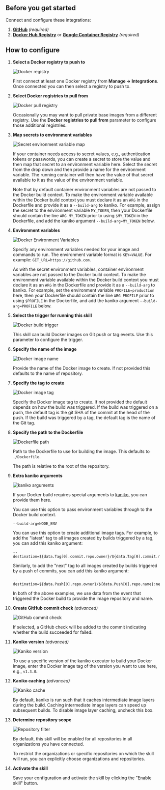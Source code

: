 ## Before you get started

Connect and configure these integrations:

1.  [**GitHub**](https://go.atomist.com/catalog/integration/github "GitHub Integration")
    _(required)_
1.  [**Docker Hub Registry**](https://go.atomist.com/catalog/integration/docker-hub "Docker Hub Registry")
    or
    [**Google Container Registry**](https://go.atomist.com/catalog/integration/google-container-registry "Google Container Registry (GCR)")
    _(required)_

## How to configure

1.  **Select a Docker registry to push to**

    ![Docker registry](docs/images/docker-push-registry.png)

    First connect at least one Docker registry from **Manage -> Integrations**.
    Once connected you can then select a registry to push to.

1.  **Select Docker registries to pull from**

    ![Docker pull registry](docs/images/docker-pull-registries.png)

    Occasionally you may want to pull private base images from a different
    registry. Use the **Docker registries to pull from** parameter to configure
    those additional registries.

1.  **Map secrets to environment variables**

    ![Secret environment variable map](docs/images/secret-map.png)

    If your container needs access to secret values, e.g., authentication tokens
    or passwords, you can create a secret to store the value and then map that
    secret to an environment variable here. Select the secret from the drop down
    and then provide a name for the environment variable. The running container
    will then have the value of that secret available to it as the value of the
    environment variable.

    Note that by default container environment variables are not passed to the
    Docker build context. To make the environment variable available within the
    Docker build context you must declare it as an `ARG` in the Dockerfile and
    provide it as a `--build-arg` to kaniko. For example, assign the secret to
    the environment variable `MY_TOKEN`, then your Dockerfile should contain the
    line `ARG MY_TOKEN` prior to using `$MY_TOKEN` in the Dockerfile, and add
    the kaniko argument `--build-arg=MY_TOKEN` below.

1.  **Environment variables**

    ![Docker Environment Variables](docs/images/env-vars.png)

    Specify any environment variables needed for your image and commands to run.
    The environment variable format is `KEY=VALUE`. For example:
    `GIT_URL=https://github.com`.

    As with the secret environment variables, container environment variables
    are not passed to the Docker build context. To make the environment variable
    available within the Docker build context you must declare it as an `ARG` in
    the Dockerfile and provide it as a `--build-arg` to kaniko. For example, set
    the environment variable `PROFILE=production` here, then your Dockerfile
    should contain the line `ARG PROFILE` prior to using `$PROFILE` in the
    Dockerfile, and add the kaniko argument `--build-arg=PROFILE` below.

1.  **Select the trigger for running this skill**

    ![Docker build trigger](docs/images/trigger.png)

    This skill can build Docker images on Git push or tag events. Use this
    parameter to configure the trigger.

1.  **Specify the name of the image**

    ![Docker image name](docs/images/docker-image-name.png)

    Provide the name of the Docker image to create. If not provided this
    defaults to the name of repository.

1.  **Specify the tag to create**

    ![Docker image tag](docs/images/docker-image-tag.png)

    Specify the Docker image tag to create. If not provided the default depends
    on how the build was triggered. If the build was triggered on a push, the
    default tag is the git SHA of the commit at the head of the push. If the
    build was triggered by a tag, the default tag is the name of the Git tag.

1.  **Specify the path to the Dockerfile**

    ![Dockerfile path](docs/images/dockerfile-path.png)

    Path to the Dockerfile to use for building the image. This defaults to
    `./Dockerfile`.

    The path is relative to the root of the repository.

1.  **Extra kaniko arguments**

    ![kaniko arguments](docs/images/kaniko-args.png)

    If your Docker build requires special arguments to
    [kaniko](https://github.com/GoogleContainerTools/kaniko/blob/master/README.md#additional-flags "kaniko command-line arguments"),
    you can provide them here.

    You can use this option to pass environment variables through to the Docker
    build context.

        --build-arg=NODE_ENV

    You can use this option to create additional image tags. For example, to add
    the "latest" tag to all images created by builds triggered by a tag, you can
    add this kaniko argument:

        --destination=${data.Tag[0].commit.repo.owner}/${data.Tag[0].commit.repo.name}:latest

    Similarly, to add the "next" tag to all images created by builds triggered
    by a push of commits, you can add this kaniko argument:

        --destination=${data.Push[0].repo.owner}/${data.Push[0].repo.name}:next

    In both of the above examples, we use data from the event that triggered the
    Docker build to provide the image repository and name.

1.  **Create GitHub commit check** _(advanced)_

    ![GitHub commit check](docs/images/github-check.png)

    If selected, a GitHub check will be added to the commit indicating whether
    the build succeeded for failed.

1.  **Kaniko version** _(advanced)_

    ![Kaniko version](docs/images/kaniko-version.png)

    To use a specific version of the kaniko executor to build your Docker image,
    enter the Docker image tag of the version you want to use here, e.g.,
    `v1.3.0`.

1.  **Kaniko caching** _(advanced)_

    ![Kaniko cache](docs/images/kaniko-cache.png)

    By default, kaniko is run such that it caches intermediate image layers
    during the build. Caching intermediate image layers can speed up subsequent
    builds. To disable image layer caching, uncheck this box.

1.  **Determine repository scope**

    ![Repository filter](docs/images/repo-filter.png)

    By default, this skill will be enabled for all repositories in all
    organizations you have connected.

    To restrict the organizations or specific repositories on which the skill
    will run, you can explicitly choose organizations and repositories.

1.  **Activate the skill**

    Save your configuration and activate the skill by clicking the "Enable
    skill" button.

